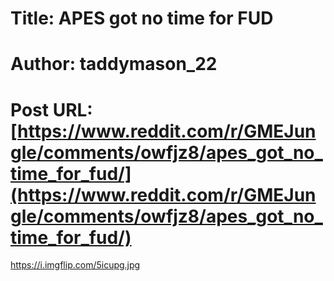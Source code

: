 # Title: APES got no time for FUD
# Author: taddymason_22
# Post URL: [https://www.reddit.com/r/GMEJungle/comments/owfjz8/apes_got_no_time_for_fud/](https://www.reddit.com/r/GMEJungle/comments/owfjz8/apes_got_no_time_for_fud/)


https://i.imgflip.com/5icupg.jpg